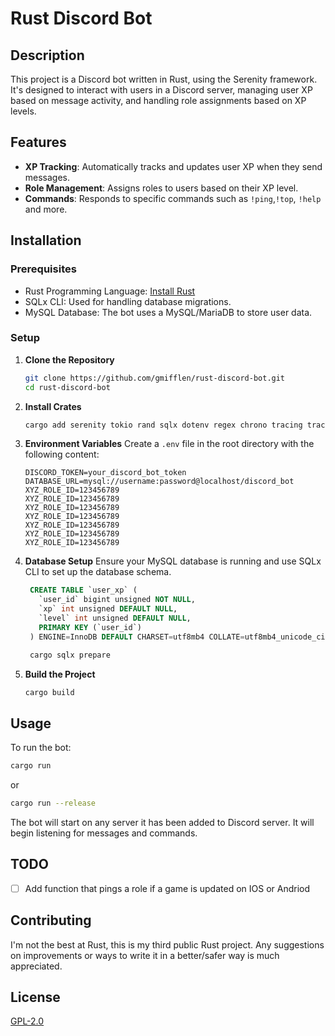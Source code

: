 # Rust Discord Bot

## Description

This project is a Discord bot written in Rust, using the Serenity framework. It's designed to interact with users in a Discord server, managing user XP based on message activity, and handling role assignments based on XP levels.

## Features

- **XP Tracking**: Automatically tracks and updates user XP when they send messages.
- **Role Management**: Assigns roles to users based on their XP level.
- **Commands**: Responds to specific commands such as `!ping`,`!top`, `!help` and more.

## Installation

### Prerequisites

- Rust Programming Language: [Install Rust](https://www.rust-lang.org/tools/install)
- SQLx CLI: Used for handling database migrations.
- MySQL Database: The bot uses a MySQL/MariaDB to store user data.

### Setup

1. **Clone the Repository**

   ```bash
   git clone https://github.com/gmifflen/rust-discord-bot.git
   cd rust-discord-bot
   ```
2. **Install Crates**
   ```bash
   cargo add serenity tokio rand sqlx dotenv regex chrono tracing tracing-subscriber
   ```

3. **Environment Variables**
   Create a `.env` file in the root directory with the following content:

   ```
   DISCORD_TOKEN=your_discord_bot_token
   DATABASE_URL=mysql://username:password@localhost/discord_bot
   XYZ_ROLE_ID=123456789
   XYZ_ROLE_ID=123456789
   XYZ_ROLE_ID=123456789
   XYZ_ROLE_ID=123456789
   XYZ_ROLE_ID=123456789
   XYZ_ROLE_ID=123456789
   XYZ_ROLE_ID=123456789
   ```

4. **Database Setup**
   Ensure your MySQL database is running and use SQLx CLI to set up the database schema.

   ```SQL
    CREATE TABLE `user_xp` (
      `user_id` bigint unsigned NOT NULL,
      `xp` int unsigned DEFAULT NULL,
      `level` int unsigned DEFAULT NULL,
      PRIMARY KEY (`user_id`)
    ) ENGINE=InnoDB DEFAULT CHARSET=utf8mb4 COLLATE=utf8mb4_unicode_ci;
   ```

   ```bash
    cargo sqlx prepare
   ```

5. **Build the Project**
   ```bash
   cargo build
   ```

## Usage

To run the bot:

```bash
cargo run
```
or
```bash
cargo run --release
```

The bot will start on any server it has been added to Discord server. It will begin listening for messages and commands.

## TODO
- [ ] Add function that pings a role if a game is updated on IOS or Andriod

## Contributing

I'm not the best at Rust, this is my third public Rust project.
Any suggestions on improvements or ways to write it in a better/safer way is much appreciated.

## License

[GPL-2.0](https://github.com/gmifflen/rust-discord-bot/blob/main/LICENSE)
